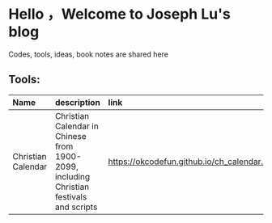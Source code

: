 # Hello ，Welcome to Joseph Lu's blog 
Codes, tools, ideas, book notes are shared here 
## Tools:
| Name  | description  | link  |
| :------------ | :------------ | :------------ |
| Christian Calendar  |  Christian Calendar in Chinese from 1900-2099, including Christian festivals and scripts  | https://okcodefun.github.io/ch_calendar.html |
